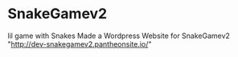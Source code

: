 # SnakeGamev2
lil game with Snakes
Made a Wordpress Website for SnakeGamev2 "http://dev-snakegamev2.pantheonsite.io/"
